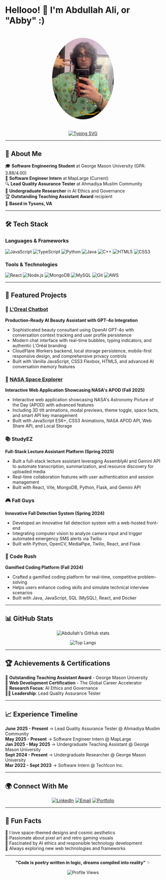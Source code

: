 # Hellooo! 👋 I'm Abdullah Ali, or "Abby" :)

<div align="center">
  <img src="https://raw.githubusercontent.com/Abdullah-Mehdi/Abdullah-Mehdi/main/AbdullahAli.jpg" alt="Abdullah Ali" width="200" style="border-radius: 50%; margin: 20px;">
</div>

<div align="center">
  
[![Typing SVG](https://readme-typing-svg.herokuapp.com?font=Fira+Code&weight=600&size=28&duration=3000&pause=1000&color=9D4EDD&center=true&vCenter=true&width=600&height=60&lines=Software+Engineering+Student;Full-Stack+Developer;Quality+Assurance+Leader;AI+Ethics+Researcher)](https://git.io/typing-svg)

</div>

---

## 🚀 About Me

🎓 **Software Engineering Student** at George Mason University (GPA: 3.88/4.00)  
💼 **Software Engineer Intern** at MapLarge (Current)  
🔍 **Lead Quality Assurance Tester** at Ahmadiya Muslim Community  
🔬 **Undergraduate Researcher** in AI Ethics and Governance  
🏆 **Outstanding Teaching Assistant Award** recipient  
📍 **Based in Tysons, VA**

---

## 🛠️ Tech Stack

### Languages & Frameworks
![JavaScript](https://img.shields.io/badge/JavaScript-E0AAFF?style=for-the-badge&logo=javascript&logoColor=black)
![TypeScript](https://img.shields.io/badge/TypeScript-C77DFF?style=for-the-badge&logo=typescript&logoColor=white)
![Python](https://img.shields.io/badge/Python-9D4EDD?style=for-the-badge&logo=python&logoColor=white)
![Java](https://img.shields.io/badge/Java-B19CD9?style=for-the-badge&logo=openjdk&logoColor=white)
![C++](https://img.shields.io/badge/C++-E0AAFF?style=for-the-badge&logo=cplusplus&logoColor=black)
![HTML5](https://img.shields.io/badge/HTML5-9D4EDD?style=for-the-badge&logo=html5&logoColor=white)
![CSS3](https://img.shields.io/badge/CSS3-C77DFF?style=for-the-badge&logo=css3&logoColor=white)

### Tools & Technologies
![React](https://img.shields.io/badge/React-B19CD9?style=for-the-badge&logo=react&logoColor=white)
![Node.js](https://img.shields.io/badge/Node.js-9D4EDD?style=for-the-badge&logo=node.js&logoColor=white)
![MongoDB](https://img.shields.io/badge/MongoDB-E0AAFF?style=for-the-badge&logo=mongodb&logoColor=black)
![MySQL](https://img.shields.io/badge/MySQL-C77DFF?style=for-the-badge&logo=mysql&logoColor=white)
![Git](https://img.shields.io/badge/Git-B19CD9?style=for-the-badge&logo=git&logoColor=white)
![AWS](https://img.shields.io/badge/AWS-9D4EDD?style=for-the-badge&logo=amazon-aws&logoColor=white)

---

## 🌟 Featured Projects

### 🤖 [L'Oreal Chatbot](https://github.com/Abdullah-Mehdi/L-Oreal-Chatbot)
**Production-Ready AI Beauty Assistant with GPT-4o Integration**
- Sophisticated beauty consultant using OpenAI GPT-4o with conversation context tracking and user profile persistence
- Modern chat interface with real-time bubbles, typing indicators, and authentic L'Oréal branding 
- CloudFlare Workers backend, local storage persistence, mobile-first responsive design, and comprehensive privacy controls
- Built with Vanilla JavaScript, CSS3 Flexbox, HTML5, and advanced AI conversation memory features

### 🚀 [NASA Space Explorer](https://github.com/Abdullah-Mehdi/NASA-Space-Explorer)
**Interactive Web Application Showcasing NASA's APOD (Fall 2025)**
- Interactive web application showcasing NASA's Astronomy Picture of the Day (APOD) with advanced features
- Including 3D tilt animations, modal previews, theme toggle, space facts, and smart API key management
- Built with JavaScript ES6+, CSS3 Animations, NASA APOD API, Web Share API, and Local Storage

### 📚 StudyEZ
**Full-Stack Lecture Assistant Platform (Spring 2025)**
- Built a full-stack lecture assistant leveraging AssemblyAI and Gemini API to automate transcription, summarization, and resource discovery for uploaded media
- Real-time collaboration features with user authentication and session management
- Built with React, Vite, MongoDB, Python, Flask, and Gemini API

### 🎮 Fall Guys
**Innovative Fall Detection System (Spring 2024)**
- Developed an innovative fall detection system with a web-hosted front-end
- Integrating computer vision to analyze camera input and trigger automated emergency SMS alerts via Twilio
- Built with Python, OpenCV, MediaPipe, Twilio, React, and Flask

### 🏃 Code Rush
**Gamified Coding Platform (Fall 2024)**
- Crafted a gamified coding platform for real-time, competitive problem-solving
- Helps users enhance coding skills and simulate technical interview scenarios
- Built with Java, JavaScript, SQL (MySQL), React, and Docker

---

## 📊 GitHub Stats

<div align="center">
  
![Abdullah's GitHub stats](https://github-readme-stats.vercel.app/api?username=Abdullah-Mehdi&show_icons=true&theme=tokyonight&bg_color=0d1117&title_color=9D4EDD&icon_color=C77DFF&text_color=E0AAFF&border_color=B19CD9)

![Top Langs](https://github-readme-stats.vercel.app/api/top-langs/?username=Abdullah-Mehdi&layout=compact&theme=tokyonight&bg_color=0d1117&title_color=9D4EDD&text_color=E0AAFF&border_color=B19CD9)

</div>

---

## 🏆 Achievements & Certifications

🎯 **Outstanding Teaching Assistant Award** - George Mason University  
📜 **Web Development Certification** - The Global Career Accelerator  
🔬 **Research Focus**: AI Ethics and Governance  
👨‍💼 **Leadership**: Lead Quality Assurance Tester  

---

## 📈 Experience Timeline

**June 2025 - Present** → Lead Quality Assurance Tester @ Ahmadiya Muslim Community  
**May 2025 - Present** → Software Engineer Intern @ MapLarge  
**Jan 2025 - May 2025** → Undergraduate Teaching Assistant @ George Mason University  
**Sept 2024 - Present** → Undergraduate Researcher @ George Mason University  
**Mar 2022 - Sept 2023** → Software Intern @ TechIcon Inc.  

---

## 🌍 Connect With Me

<div align="center">

[![LinkedIn](https://img.shields.io/badge/LinkedIn-9D4EDD?style=for-the-badge&logo=linkedin&logoColor=white)](https://www.linkedin.com/in/abdullah-ali-100127300/)
[![Email](https://img.shields.io/badge/Email-C77DFF?style=for-the-badge&logo=gmail&logoColor=white)](mailto:abdullahmehdiemail@gmail.com)
[![Portfolio](https://img.shields.io/badge/Portfolio-E0AAFF?style=for-the-badge&logo=google-chrome&logoColor=black)]([https://abdullah-mehdi.github.io/AbdullahAli/)

</div>

---

## 💭 Fun Facts

🌌 I love space-themed designs and cosmic aesthetics  
🎨 Passionate about pixel art and retro gaming visuals  
🤖 Fascinated by AI ethics and responsible technology development  
📱 Always exploring new web technologies and frameworks  

---

<div align="center">
  
**"Code is poetry written in logic, dreams compiled into reality"** ✨

![Profile Views](https://komarev.com/ghpvc/?username=Abdullah-Mehdi&color=9D4EDD&style=for-the-badge)

</div>
